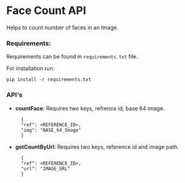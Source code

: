 # Face Count API

Helps to count number of faces in an Image.

### Requirements: 

Requirements can be found in `requirements.txt` file.

For installation run:

    pip install -r requirements.txt

### API's

- **countFace**: Requires two keys, refrence id, base 64 image.
    
        {
        "ref": <REFERENCE_ID>,
        "img": "BASE_64_Image"
        }

- **getCountByUrl**: Requires two keys, reference id and image path.

        {
        "ref": <REFERENCE_ID>,
        "url": "IMAGE_URL"
        }



